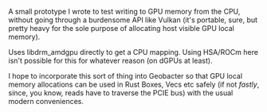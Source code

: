 A small prototype I wrote to test writing to GPU memory from the CPU, without going through a burdensome API like
Vulkan (it's portable, sure, but pretty heavy for the sole purpose of allocating host visible GPU local memory).

Uses libdrm_amdgpu directly to get a CPU mapping. Using HSA/ROCm here isn't possible for this for whatever reason (on
dGPUs at least).

I hope to incorporate this sort of thing into Geobacter so that GPU local memory allocations can be used in Rust
Boxes, Vecs etc safely (if not *fastly*, since, you know, reads have to traverse the PCIE bus) with the usual modern
conveniences.
